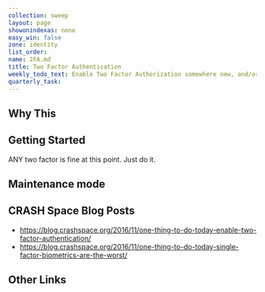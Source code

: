 ```yaml
---
collection: sweep
layout: page
showonindexas: none
easy_win: false
zone: identity
list_order:
name: 2FA.md
title: Two Factor Authentication
weekly_todo_text: Enable Two Factor Authorization somewhere new, and/or ask for it from a vendor that doesn't offer it.
quarterly_task:
---
```

## Why This

## Getting Started

ANY two factor is fine at this point. Just do it.

## Maintenance mode

## CRASH Space Blog Posts
* <https://blog.crashspace.org/2016/11/one-thing-to-do-today-enable-two-factor-authentication/>
* <https://blog.crashspace.org/2016/11/one-thing-to-do-today-single-factor-biometrics-are-the-worst/>

## Other Links
